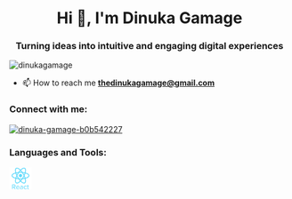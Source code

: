 <h1 align="center">Hi 👋, I'm Dinuka Gamage</h1>
<h3 align="center">Turning ideas into intuitive and engaging digital experiences</h3>

<p align="left"> <img src="https://komarev.com/ghpvc/?username=dinukagamage&label=Profile%20views&color=0e75b6&style=flat" alt="dinukagamage" /> </p>

- 📫 How to reach me **thedinukagamage@gmail.com**

<h3 align="left">Connect with me:</h3>
<p align="left">
<a href="https://linkedin.com/in/dinuka-gamage-b0b542227" target="blank"><img align="center" src="https://raw.githubusercontent.com/rahuldkjain/github-profile-readme-generator/master/src/images/icons/Social/linked-in-alt.svg" alt="dinuka-gamage-b0b542227" height="30" width="40" /></a>
</p>

<h3 align="left">Languages and Tools:</h3>
<p align="left"> <a href="https://reactjs.org/" target="_blank" rel="noreferrer"> <img src="https://raw.githubusercontent.com/devicons/devicon/master/icons/react/react-original-wordmark.svg" alt="react" width="40" height="40"/> </a> </p>
